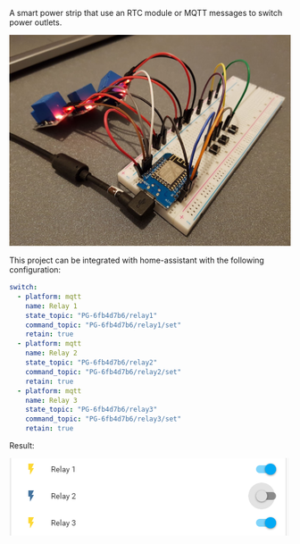 A smart power strip that use an RTC module or MQTT messages to switch power outlets.

![Image of the first prototype: three relays with three switch on a breadboard.](docs/images/proto1.jpg?raw=true "Prototype")

This project can be integrated with home-assistant with the following configuration:
```yaml
switch:
  - platform: mqtt
    name: Relay 1
    state_topic: "PG-6fb4d7b6/relay1"
    command_topic: "PG-6fb4d7b6/relay1/set"
    retain: true
  - platform: mqtt
    name: Relay 2
    state_topic: "PG-6fb4d7b6/relay2"
    command_topic: "PG-6fb4d7b6/relay2/set"
    retain: true
  - platform: mqtt
    name: Relay 3
    state_topic: "PG-6fb4d7b6/relay3"
    command_topic: "PG-6fb4d7b6/relay3/set"
    retain: true
```

Result:

![Home-assistant user interface.](docs/images/haui.png?raw=true "Home-assistant user interface")